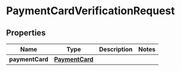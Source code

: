 

# PaymentCardVerificationRequest

## Properties

Name | Type | Description | Notes
------------ | ------------- | ------------- | -------------
**paymentCard** | [**PaymentCard**](PaymentCard.md) |  | 



